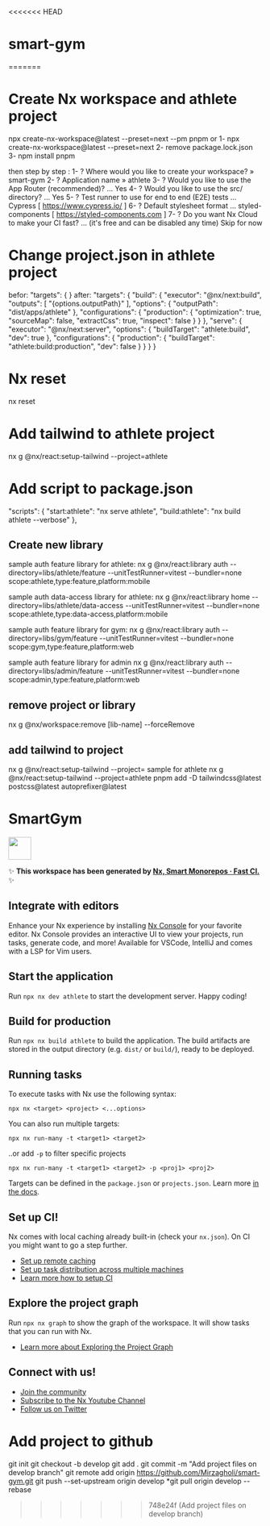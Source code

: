<<<<<<< HEAD
# smart-gym
=======
# Create Nx workspace and athlete project 
npx create-nx-workspace@latest --preset=next --pm pnpm
or 
1- npx create-nx-workspace@latest --preset=next 
2- remove package.lock.json 
3- npm install pnpm

then step by step :
1- ? Where would you like to create your workspace? » smart-gym
2- ? Application name » athlete
3- ? Would you like to use the App Router (recommended)? ...
Yes
4- ? Would you like to use the src/ directory? ...
Yes
5- ? Test runner to use for end to end (E2E) tests ...
Cypress [ https://www.cypress.io/ ]
6- ? Default stylesheet format ...
styled-components [ https://styled-components.com            ]
7- ? Do you want Nx Cloud to make your CI fast? ...
(it's free and can be disabled any time)
Skip for now

# Change project.json in athlete project
befor: "targets": { }
after: "targets": {
    "build": {
      "executor": "@nx/next:build",
      "outputs": [
        "{options.outputPath}"
      ],
      "options": {
        "outputPath": "dist/apps/athlete"
      },
      "configurations": {
        "production": {
          "optimization": true,
          "sourceMap": false,
          "extractCss": true,
          "inspect": false
        }
      }
    },
    "serve": {
      "executor": "@nx/next:server",
      "options": {
        "buildTarget": "athlete:build",
        "dev": true
      },
      "configurations": {
        "production": {
          "buildTarget": "athlete:build:production",
          "dev": false
        }
      }
    }
  }

# Nx reset
nx reset

# Add tailwind to athlete project
nx g @nx/react:setup-tailwind --project=athlete

# Add script to package.json 
  "scripts": {
    "start:athlete": "nx serve athlete",
    "build:athlete": "nx build athlete --verbose"
  },

## Create new library
sample auth feature library for athlete:
nx g @nx/react:library auth --directory=libs/athlete/feature --unitTestRunner=vitest --bundler=none scope:athlete,type:feature,platform:mobile

sample auth data-access library for athlete:
nx g @nx/react:library home --directory=libs/athlete/data-access --unitTestRunner=vitest --bundler=none scope:athlete,type:data-access,platform:mobile

sample auth feature library for gym:
nx g @nx/react:library auth --directory=libs/gym/feature --unitTestRunner=vitest --bundler=none scope:gym,type:feature,platform:web

sample auth feature library for admin
nx g @nx/react:library auth --directory=libs/admin/feature --unitTestRunner=vitest --bundler=none scope:admin,type:feature,platform:web

## remove project or library
nx g @nx/workspace:remove [lib-name] --forceRemove    

## add tailwind to project
nx g @nx/react:setup-tailwind --project=<project name>
sample for athlete
nx g @nx/react:setup-tailwind --project=athlete
pnpm add -D tailwindcss@latest postcss@latest autoprefixer@latest














# SmartGym
<a alt="Nx logo" href="https://nx.dev" target="_blank" rel="noreferrer"><img src="https://raw.githubusercontent.com/nrwl/nx/master/images/nx-logo.png" width="45"></a>

✨ **This workspace has been generated by [Nx, Smart Monorepos · Fast CI.](https://nx.dev)** ✨

## Integrate with editors

Enhance your Nx experience by installing [Nx Console](https://nx.dev/nx-console) for your favorite editor. Nx Console
provides an interactive UI to view your projects, run tasks, generate code, and more! Available for VSCode, IntelliJ and
comes with a LSP for Vim users.

## Start the application

Run `npx nx dev athlete` to start the development server. Happy coding!

## Build for production

Run `npx nx build athlete` to build the application. The build artifacts are stored in the output directory (e.g. `dist/` or `build/`), ready to be deployed.

## Running tasks

To execute tasks with Nx use the following syntax:

```
npx nx <target> <project> <...options>
```

You can also run multiple targets:

```
npx nx run-many -t <target1> <target2>
```

..or add `-p` to filter specific projects

```
npx nx run-many -t <target1> <target2> -p <proj1> <proj2>
```

Targets can be defined in the `package.json` or `projects.json`. Learn more [in the docs](https://nx.dev/features/run-tasks).

## Set up CI!

Nx comes with local caching already built-in (check your `nx.json`). On CI you might want to go a step further.

- [Set up remote caching](https://nx.dev/features/share-your-cache)
- [Set up task distribution across multiple machines](https://nx.dev/nx-cloud/features/distribute-task-execution)
- [Learn more how to setup CI](https://nx.dev/recipes/ci)

## Explore the project graph

Run `npx nx graph` to show the graph of the workspace.
It will show tasks that you can run with Nx.

- [Learn more about Exploring the Project Graph](https://nx.dev/core-features/explore-graph)

## Connect with us!

- [Join the community](https://nx.dev/community)
- [Subscribe to the Nx Youtube Channel](https://www.youtube.com/@nxdevtools)
- [Follow us on Twitter](https://twitter.com/nxdevtools)


# Add project to github

git init
git checkout -b develop
git add .
git commit -m "Add project files on develop branch"
git remote add origin https://github.com/Mirzagholi/smart-gym.git
git push --set-upstream origin develop
*git pull origin develop --rebase
>>>>>>> 748e24f (Add project files on develop branch)
